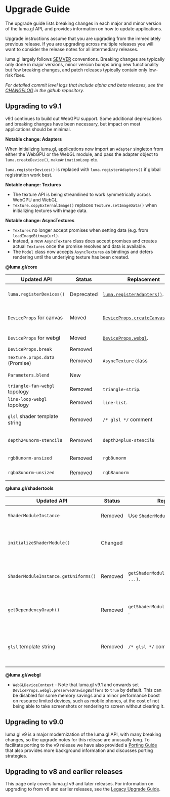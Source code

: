 # Upgrade Guide

The upgrade guide lists breaking changes in each major and minor version of the luma.gl API, and provides information on how to update applications.

Upgrade instructions assume that you are upgrading from the immediately previous release.
If you are upgrading across multiple releases you will want to consider the release notes for all
intermediary releases.

luma.gl largely follows [SEMVER](https://semver.org) conventions. Breaking changes are typically only done in major versions, minor version bumps bring new functionality but few breaking changes, and patch releases typically contain only low-risk fixes.

*For detailed commit level logs that include alpha and beta releases, see the [CHANGELOG](https://github.com/visgl/luma.gl/blob/master/CHANGELOG.md) in the github repository.*

## Upgrading to v9.1

v9.1 continues to build out WebGPU support. Some additional deprecations and breaking changes have been necessary, but impact on most applications should be minimal.

**Notable change: Adapters**

When initializing luma.gl, applications now import an `Adapter` singleton from either the WebGPU or the WebGL module, and pass the adapter object to `luma.createDevice()`, `makeAnimationLoop` etc. 

`luma.registerDevices()` is replaced with `luma.registerAdapters()` if global registration work best.

**Notable change: Textures**

- The texture API is being streamlined to work symmetrically across WebGPU and WebGL.
- `Texture.copyExternalImage()` replaces `Texture.setImageData()` when initializing textures with image data.

**Notable change: AsyncTextures**

- `Textures` no longer accept promises when setting data (e.g. from `loadImageBitmap(url)`. 
- Instead, a new `AsyncTexture` class does accept promises and creates actual `Textures` once the promise resolves and data is available.
- The `Model` class now accepts `AsyncTextures` as bindings and defers rendering until the underlying texture has been created.

**@luma.gl/core**

| Updated API                    | Status     | Replacement                                  | Comment                                                         |
| ------------------------------ | ---------- | -------------------------------------------- | --------------------------------------------------------------- |
| `luma.registerDevices()`       | Deprecated | [`luma.registerAdapters()`][adapters].       | Adapters provide a cleaner way to work with GPU backends.       |
| `DeviceProps` for canvas       | Moved      | [`DeviceProps.createCanvasContext`][canvas]. | Move canvas related props to `props.createCanvasContext: {}`.   |
| `DeviceProps` for webgl        | Moved      | [`DeviceProps.webgl`][webgl].                | Move canvas related props to `props.webgl: {}`.                 |
| `DeviceProps.break`            | Removed    |                                              | Use an alterative [debugger][debugging]                         |
| `Texture.props.data` (Promise) | Removed    | `AsyncTexture` class                         | Textures no longer accept promises.                             |
| `Parameters.blend`             | New        |                                              | Explicit activation of color blending                           |
| `triangle-fan-webgl` topology  | Removed    | `triangle-strip`.                            | Reorganize your geometries                                      |
| `line-loop-webgl` topology     | Removed    | `line-list`.                                 | Reorganize your geometries                                      |
| `glsl` shader template string  | Removed    | `/* glsl */` comment                         | Enable syntax highlighting in vscode using before shader string |
| `depth24unorm-stencil8`        | Removed    | `depth24plus-stencil8`                       | The `TextureFormat` was removed from the WebGPU spec            |
| `rgb8unorm-unsized`            | Removed    | `rgb8unorm`                                  | No longer support unsized WebGL1 `TextureFormat`                |
| `rgba8unorm-unsized`           | Removed    | `rgb8aunorm`                                 | No longer support unsized WebGL1 `TextureFormat`                |

[adapters]: /docs/api-reference/core/luma#lumaregisteradapters
[canvas]: /docs/api-reference/core/canvas-context#canvascontextprops
[webgl]: https://developer.mozilla.org/en-US/docs/Web/API/HTMLCanvasElement/getContext#contextattributes
[debugging]: /docs/developer-guide/debugging

**@luma.gl/shadertools**

| Updated API                          | Status  | Replacement                             | Comment                                            |
| ------------------------------------ | ------- | --------------------------------------- | -------------------------------------------------- |
| `ShaderModuleInstance`               | Removed | Use `ShaderModule` instead.             | Type has been removed.                             |
| `initializeShaderModule()`           | Changed |                                         | Initializes the original shader module object      |
| `ShaderModuleInstance.getUniforms()` | Removed | `getShaderModuleUniforms(module, ...)`. | Interact directly with the shader module           |
| `getDependencyGraph()`               | Removed | `getShaderModuleDependencies(module)` . | Interact directly with the shader module           |
| `glsl` template string               | Removed | `/* glsl */` comment                    | Enable syntax highlighting in vscode using comment |


**@luma.gl/webgl**

- `WebGLDeviceContext` - Note that luma.gl v9.1 and onwards set `DeviceProps.webgl.preserveDrawingBuffers` to `true` by default. This can be disabled for some memory savings and a minor performance boost on resource limited devices, such as mobile phones, at the cost of not being able to take screenshots or rendering to screen without clearing it.

## Upgrading to v9.0

luma.gl v9 is a major modernization of the luma.gl API, with many breaking changes, so the upgrade notes for this release are unusually long. To facilitate porting to the v9 release we have also provided a
[Porting Guide](/docs/legacy/porting-guide) that also provides more background information and discusses porting strategies.

## Upgrading to v8 and earlier releases

This page only covers luma.gl v9 and later releases. 
For information on upgrading to from v8 and earlier releases, see the [Legacy Upgrade Guide](/docs/legacy/legacy-upgrade-guide).
